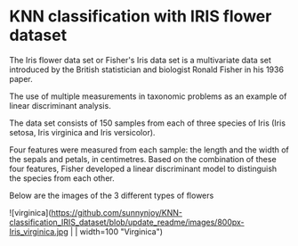 # KNN classification with IRIS flower dataset

The Iris flower data set or Fisher's Iris data set is a multivariate data set introduced by the British statistician and biologist Ronald Fisher in his 1936 paper. 

The use of multiple measurements in taxonomic problems as an example of linear discriminant analysis.

The data set consists of 150 samples from each of three species of Iris (Iris setosa, Iris virginica and Iris versicolor). 

Four features were measured from each sample: the length and the width of the sepals and petals, in centimetres. Based on the combination of these four features, Fisher developed a linear discriminant model to distinguish the species from each other.

Below are the images of the 3 different types of flowers

![virginica](https://github.com/sunnynjoy/KNN-classification_IRIS_dataset/blob/update_readme/images/800px-Iris_virginica.jpg | | width=100 "Virginica")
